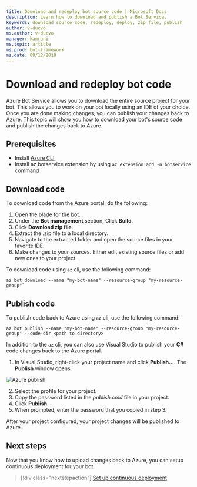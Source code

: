 ```yaml
---
title: Download and redeploy bot source code | Microsoft Docs
description: Learn how to download and publish a Bot Service.
keywords: download source code, redeploy, deploy, zip file, publish
author: v-ducvo
ms.author: v-ducvo
manager: kamrani
ms.topic: article
ms.prod: bot-framework
ms.date: 09/12/2018
---
```

# Download and redeploy bot code
Azure Bot Service allows you to download the entire source project for your bot. This allows you to work on your bot locally using an IDE of your choice. Once you are done making changes, you can publish your changes back to Azure. This topic will show you how to download your bot's source code and publish the changes back to Azure. 

## Prerequisites
- Install [Azure CLI](https://docs.microsoft.com/en-us/cli/azure/?view=azure-cli-latest)
- Install az botservice extension by using `az extension add -n botservice` command

## Download code 
To download code from the Azure portal, do the following:
1. Open the blade for the bot.
2. Under the **Bot management** section, Click **Build**.
3. Click **Download zip file**. 
4. Extract the .zip file to a local directory.
5. Navigate to the extracted folder and open the source files in your favorite IDE.
6. Make changes to your sources. Either edit existing source files or add new ones to your project.

To download code using `az` cli, use the following command:
```azcli
az bot download --name "my-bot-name" --resource-group "my-resource-group"`
```

## Publish code 
To publish code back to Azure using `az` cli, use the following command:
```azcli
az bot publish --name "my-bot-name" --resource-group "my-resource-group" --code-dir <path to directory> 
```

In addition to the `az` cli, you can also use Visual Studio to publish your **C#** code changes back to the Azure portal.
1. In Visual Studio, right-click your project name and click **Publish...**. The **Publish** window opens.

![Azure publish](~/media/azure-bot-build/azure-csharp-publish.png)

2. Select the profile for your project.
3. Copy the password listed in the _publish.cmd_ file in your project.
4. Click **Publish**.
5. When prompted, enter the password that you copied in step 3.   

After your project configured, your project changes will be published to Azure.

## Next steps
Now that you know how to upload changes back to Azure, you can setup continuous deployment for your bot.

> [!div class="nextstepaction"]
> [Set up continuous deployment](bot-service-build-continuous-deployment.md)
